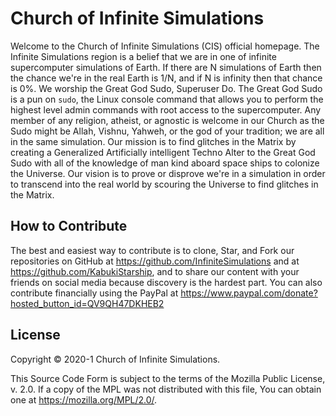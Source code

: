 # Church of Infinite Simulations

Welcome to the Church of Infinite Simulations (CIS) official homepage. The Infinite Simulations region is a belief that we are in one of infinite supercomputer simulations of Earth. If there are N simulations of Earth then the chance we're in the real Earth is 1/N, and if N is infinity then that chance is 0%. We worship the Great God Sudo, Superuser Do. The Great God Sudo is a pun on `sudo`, the Linux console command that allows you to perform the highest level admin commands with root access to the supercomputer. Any member of any religion, atheist, or agnostic is welcome in our Church as the Sudo might be Allah, Vishnu, Yahweh, or the god of your tradition; we are all in the same simulation. Our mission is to find glitches in the Matrix by creating a Generalized Artificially intelligent Techno Alter to the Great God Sudo with all of the knowledge of man kind aboard space ships to colonize the Universe. Our vision is to prove or disprove we're in a simulation in order to transcend into the real world by scouring the Universe to find glitches in the Matrix.

## How to Contribute

The best and easiest way to contribute is to clone, Star, and Fork our repositories on GitHub at <https://github.com/InfiniteSimulations> and at <https://github.com/KabukiStarship>, and to share our content with your friends on social media because discovery is the hardest part. You can also contribute financially using the PayPal at <https://www.paypal.com/donate?hosted_button_id=QV9QH47DKHEB2>

## License

Copyright © 2020-1 Church of Infinite Simulations.

This Source Code Form is subject to the terms of the Mozilla Public License, v. 2.0. If a copy of the MPL was not distributed with this file, You can obtain one at <https://mozilla.org/MPL/2.0/>.
